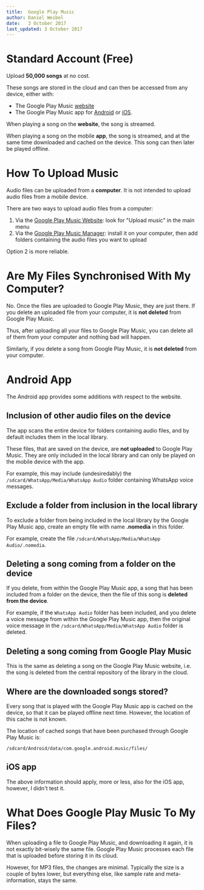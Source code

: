 ```yaml
---
title:  Google Play Music
author: Daniel Weibel
date:   3 October 2017
last_updated: 3 October 2017
---
```


# Standard Account (Free)

Upload **50,000 songs** at no cost.

These songs are stored in the cloud and can then be accessed from any device, either with:

- The Google Play Music [website](https://play.google.com/music/)
- The Google Play Music app for [Android](https://play.google.com/store/apps/details?id=com.google.android.music) or [iOS](https://itunes.apple.com/us/app/google-play-music/id691797987).

When playing a song on the **website**, the song is streamed.

When playing a song on the mobile **app**, the song is streamed, and at the same time downloaded and cached on the device. This song can then later be played offline.

# How To Upload Music

Audio files can be uploaded from a **computer**. It is not intended to upload audio files from a mobile device.

There are two ways to upload audio files from a computer:

1. Via the [Google Play Music Website](https://play.google.com/music/): look for "Upload music" in the main menu
2. Via the [Google Play Music Manager](https://support.google.com/googleplaymusic/answer/1075570): install it on your computer, then add folders containing the audio files you want to upload

Option 2 is more reliable.

# Are My Files Synchronised With My Computer?

No. Once the files are uploaded to Google Play Music, they are just there. If you delete an uploaded file from your computer, it is **not deleted** from Google Play Music.

Thus, after uploading all your files to Google Play Music, you can delete all of them from your computer and nothing bad will happen.

Similarly, if you delete a song from Google Play Music, it is **not deleted** from your computer.

# Android App

The Android app provides some additions with respect to the website.


## Inclusion of other audio files on the device

The app scans the entire device for folders containing audio files, and by default includes them in the local library.

These files, that are saved on the device, are **not uploaded** to Google Play Music. They are only included in the local library and can only be played on the mobile device with the app.

For example, this may include (undesiredably) the `/sdcard/WhatsApp/Media/WhatsApp Audio` folder containing WhatsApp voice messages.

## Exclude a folder from inclusion in the local library

To exclude a folder from being included in the local library by the Google Play Music app, create an empty file with name **.nomedia** in this folder.

For example, create the file `/sdcard/WhatsApp/Media/WhatsApp Audio/.nomedia`.

## Deleting a song coming from a folder on the device

If you delete, from within the Google Play Music app, a song that has been included from a folder on the device, then the file of this song is **deleted from the device**.

For example, if the `WhatsApp Audio` folder has been included, and you delete a voice message from within the Google Play Music app, then the original voice message in the `/sdcard/WhatsApp/Media/WhatsApp Audio` folder is deleted.

## Deleting a song coming from Google Play Music

This is the same as deleting a song on the Google Play Music website, i.e. the song is deleted from the central repository of the library in the cloud.

## Where are the downloaded songs stored?

Every song that is played with the Google Play Music app is cached on the device, so that it can be played offline next time. However, the location of this cache is not known.

The location of cached songs that have been purchased through Google Play Music is:

`/sdcard/Android/data/com.google.android.music/files/`

## iOS app

The above information should apply, more or less, also for the iOS app, however, I didn't test it.

# What Does Google Play Music To My Files?

When uploading a file to Google Play Music, and downloading it again, it is not exactly bit-wisely the same file. Google Play Music processes each file that is uploaded before storing it in its cloud.

However, for MP3 files, the changes are minimal. Typically the size is a couple of bytes lower, but everything else, like sample rate and meta-information, stays the same.

